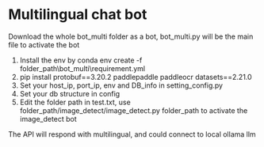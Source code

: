<h1> Multilingual chat bot </h1>
Download the whole bot_multi folder as a bot, bot_multi.py will be the main file to activate the bot

1. Install the env by conda env create -f folder_path\bot_multi\requirement.yml
2. pip install protobuf==3.20.2 paddlepaddle paddleocr datasets==2.21.0
3. Set your host_ip, port_ip, env and DB_info in setting_config.py
4. Set your db structure in config
5. Edit the folder path in test.txt, use folder_path/image_detect/image_detect.py folder_path to activate the image_detect bot

The API will respond with multilingual, and could connect to local ollama llm
